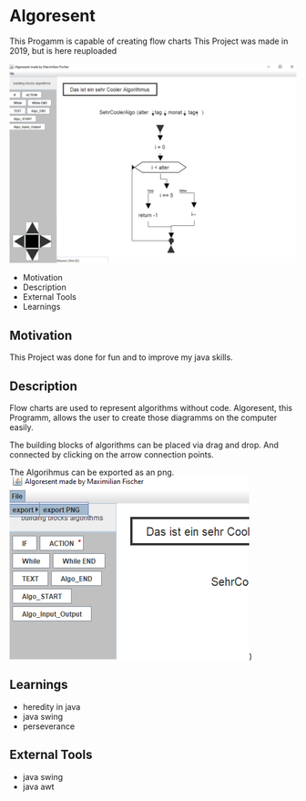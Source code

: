 # Algoresent

This Progamm is capable of creating flow charts
This Project was made in 2019, but is here reuploaded

![Bild](imgs/img.PNG)

- Motivation
- Description
- External Tools
- Learnings

## Motivation
This Project was done for fun and to improve my java skills.

## Description

Flow charts are used to represent algorithms without code. Algoresent, this Programm, allows the user to create those diagramms on the computer easily.

The building blocks of algorithms can be placed via drag and drop.
And connected by clicking on the arrow connection points.

The Algorihmus can be exported as an png. 
![exportpng](imgs/exportpng.png))

## Learnings

- heredity in java 
- java swing
- perseverance

## External Tools
- java swing
- java awt